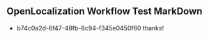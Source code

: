 ## OpenLocalization Workflow Test MarkDown
* b74c0a2d-6f47-48fb-8c94-f345e0450f60 thanks!

<!--HONumber=Aug16_HO1-->



